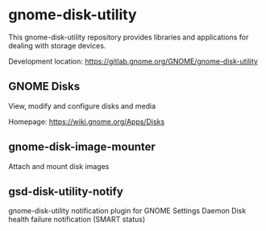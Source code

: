 # gnome-disk-utility

This gnome-disk-utility repository provides libraries and applications for
dealing with storage devices.

Development location: <https://gitlab.gnome.org/GNOME/gnome-disk-utility>

## GNOME Disks

View, modify and configure disks and media

Homepage: <https://wiki.gnome.org/Apps/Disks>

## gnome-disk-image-mounter

Attach and mount disk images

## gsd-disk-utility-notify

gnome-disk-utility notification plugin for GNOME Settings Daemon
Disk health failure notification (SMART status)

